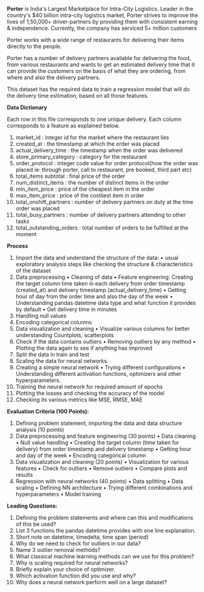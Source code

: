 **Porter** is India's Largest Marketplace for Intra-City Logistics. Leader in the country's $40 billion intra-city logistics market, Porter strives to improve the lives of 1,50,000+ driver-partners by providing them with consistent earning & independence. Currently, the company has serviced 5+ million customers

Porter works with a wide range of restaurants for delivering their items directly to the people.

Porter has a number of delivery partners available for delivering the food, from various restaurants and wants to get an estimated delivery time that it can provide the customers on the basis of what they are ordering, from where and also the delivery partners.

This dataset has the required data to train a regression model that will do the delivery time estimation, based on all those features.

**Data Dictionary**

Each row in this file corresponds to one unique delivery. Each column corresponds to a feature as explained below.
1. market_id : integer id for the market where the restaurant lies
2. created_at : the timestamp at which the order was placed
3. actual_delivery_time : the timestamp when the order was delivered
4. store_primary_category : category for the restaurant
5. order_protocol : integer code value for order protocol(how the order was placed ie: through porter, call to restaurant, pre booked, third part etc)
6. total_items subtotal : final price of the order
7. num_distinct_items : the number of distinct items in the order
8. min_item_price : price of the cheapest item in the order
9. max_item_price : price of the costliest item in order
10. total_onshift_partners : number of delivery partners on duty at the time order was placed
11. total_busy_partners : number of delivery partners attending to other tasks
12. total_outstanding_orders : total number of orders to be fulfilled at the moment

**Process**
1. Import the data and understand the structure of the data:
	• usual exploratory analysis steps like checking the structure & characteristics of the dataset
2. Data preprocessing
	• Cleaning of data
	• Feature engineering: Creating the target column time taken in each delivery from order timestamp (created_at) and delivery timestamp (actual_delivery_time)
	• Getting hour of day from the order time and also the day of the week
	• Understanding pandas datetime data type and what function it provides by default
	• Get delivery time in minutes
3. Handling null values
4. Encoding categorical columns
5. Data visualization and cleaning
	• Visualize various columns for better understanding Countplots, scatterplots
6. Check if the data contains outliers
	• Removing outliers by any method
	• Plotting the data again to see if anything has improved
7. Split the data in train and test
8. Scaling the data for neural networks.
9. Creating a simple neural network
	• Trying different configurations
	• Understanding different activation functions, optimizers and other hyperparameters.
10. Training the neural network for required amount of epochs
11. Plotting the losses and checking the accuracy of the model
12. Checking its various metrics like MSE, RMSE, MAE

**Evaluation Criteria (100 Points):**

1. Defining problem statement, importing the data and data structure analysis (10 points)
2. Data preprocessing and feature engineering (30 points)
	• Data cleaning
	• Null value handling
	• Creating the target column (time taken for delivery) from order timestamp and delivery timestamp
	• Getting hour and day of the week
	• Encoding categorical column
3. Data visualization and cleaning (20 points)
	• Visualization for various features
	• Check for outliers
	• Remove outliers
	• Compare plots and results
4. Regression with neural networks (40 points)
	• Data splitting
	• Data scaling
	• Defining NN architecture
	• Trying different combinations and hyperparameters
	• Model training

**Leading Questions:**

1. Defining the problem statements and where can this and modifications of this be used?
2. List 3 functions the pandas datetime provides with one line explanation.
3. Short note on datetime, timedelta, time span (period)
4. Why do we need to check for outliers in our data?
5. Name 3 outlier removal methods?
6. What classical machine learning methods can we use for this problem?
7. Why is scaling required for neural networks?
8. Briefly explain your choice of optimizer.
9. Which activation function did you use and why?
10. Why does a neural network perform well on a large dataset?
